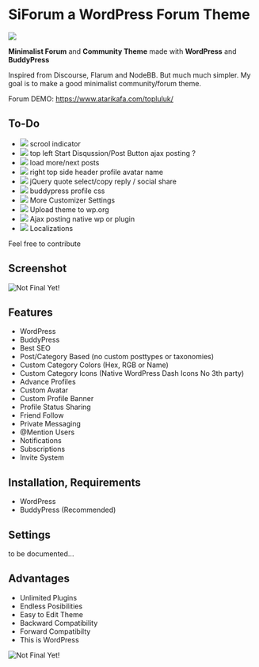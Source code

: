 # SiForum a WordPress Forum Theme 
![](https://img.shields.io/badge/Status-Under_Development-orange.svg)

**Minimalist Forum** and **Community Theme** made with **WordPress** and **BuddyPress**

Inspired from Discourse, Flarum and NodeBB. But much much simpler. My goal is to make a good minimalist community/forum theme.



Forum DEMO: https://www.atarikafa.com/topluluk/

## To-Do

- ![](https://img.shields.io/badge/Status-Coding-228B22.svg) scrool indicator
- ![](https://img.shields.io/badge/Status-Coding-228B22.svg) top left Start Disqussion/Post Button ajax posting ?
- ![](https://img.shields.io/badge/Status-Coding-228B22.svg) load more/next posts
- ![](https://img.shields.io/badge/Status-Coding-228B22.svg) right top side header profile avatar name 
- ![](https://img.shields.io/badge/Status-Coding-228B22.svg) jQuery quote select/copy reply  / social share
- ![](https://img.shields.io/badge/Status-Coding-228B22.svg) buddypress profile css
- ![](https://img.shields.io/badge/Status-Maybe-FF8C00.svg) More Customizer Settings 
- ![](https://img.shields.io/badge/Status-Maybe-FF8C00.svg) Upload theme to wp.org 
- ![](https://img.shields.io/badge/Status-Maybe-FF8C00.svg) Ajax posting native wp or plugin 
- ![](https://img.shields.io/badge/Status-Maybe-FF8C00.svg) Localizations

Feel free to contribute

## Screenshot

![Not Final Yet!](https://raw.githubusercontent.com/sinanisler/SiForum/main/img/SiForum-v3.png)

## Features
 
- WordPress
- BuddyPress
- Best SEO 
- Post/Category Based (no custom posttypes or taxonomies)
- Custom Category Colors (Hex, RGB or Name)
- Custom Category Icons (Native WordPress Dash Icons No 3th party)
- Advance Profiles
- Custom Avatar
- Custom Profile Banner
- Profile Status Sharing 
- Friend Follow
- Private Messaging
- @Mention Users
- Notifications
- Subscriptions
- Invite System


## Installation, Requirements

- WordPress
- BuddyPress (Recommended)


## Settings
to be documented...



## Advantages
- Unlimited Plugins
- Endless Posibilities 
- Easy to Edit Theme
- Backward Compatibility
- Forward Compatibilty
- This is WordPress 

![Not Final Yet!](https://raw.githubusercontent.com/sinanisler/SiForum/main/img/gigi.gif)
